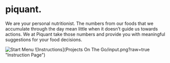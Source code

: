 piquant.
=======

We are your personal nutritionist. The numbers from our foods that we accumulate through the day mean little when it doesn’t guide us towards actions. We at Piquant take those numbers and provide you with meaningful suggestions for your food decisions.

![Start Menu](Piquant/Default.png?raw=true "Start Page")
![Instructions](Projects On The Go/input.png?raw=true "Instruction Page")
